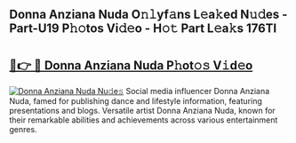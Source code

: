 ## Donna Anziana Nuda O𝚗𝚕yf𝚊ns L𝚎a𝚔ed N𝚞𝚍es - Part-U19 P𝚑𝚘tos Vi𝚍𝚎o - H𝚘𝚝 Part L𝚎a𝚔s 176TI

# <h2><a href="http://kf2ocx.oniu.top/?m=Donna+Anziana+Nuda">🔗👉 🔴 Donna Anziana Nuda P𝚑ot𝚘𝚜 V𝚒d𝚎o</a></h2>

[![Donna Anziana Nuda Nu𝚍e𝚜](https://i.imgur.com/0qMVB7G.gif)](http://kf2ocx.oniu.top/?m=Donna+Anziana+Nuda)
Social media influencer Donna Anziana Nuda, famed for publishing dance and lifestyle information, featuring presentations and blogs. Versatile artist Donna Anziana Nuda, known for their remarkable abilities and achievements across various entertainment genres.  
